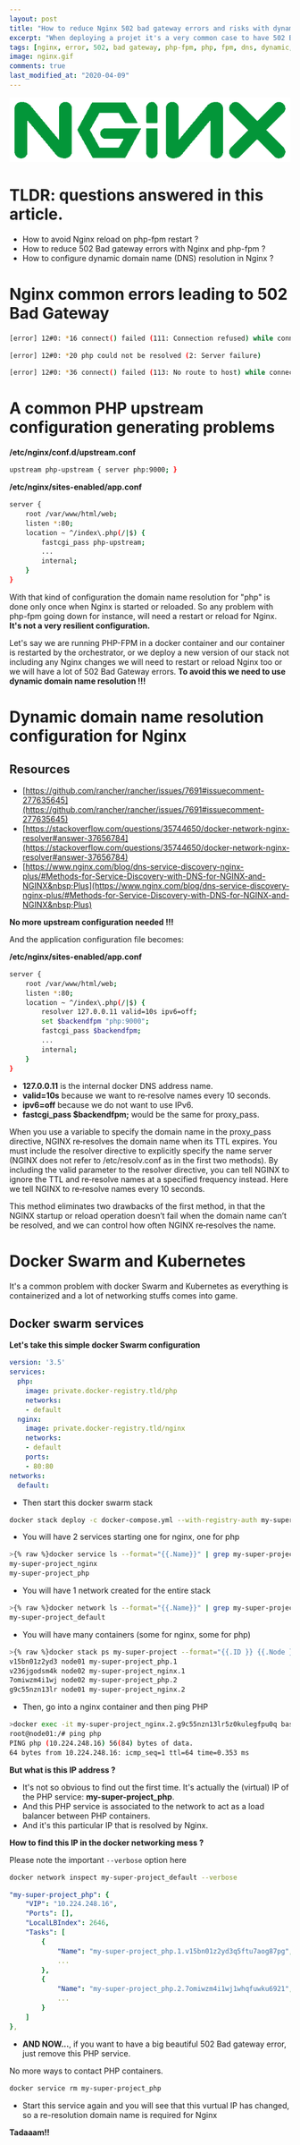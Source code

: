 ```yaml
---
layout: post
title: "How to reduce Nginx 502 bad gateway errors and risks with dynamic domain name resolution for proxy_pass and fastcgi_pass"
excerpt: "When deploying a projet it's a very common case to have 502 Bad gateway error as PHP-FPM is restarting while Nginx is still up and running. But we can avoid Nginx reload or restart and reduce 502 Bad gateway errors"
tags: [nginx, error, 502, bad gateway, php-fpm, php, fpm, dns, dynamic, domain name, resolution, connection refused, server failure, no route to host]
image: nginx.gif
comments: true
last_modified_at: "2020-04-09"
---
```


![PHP-FPM](/images/posts/nginx.gif)

# TLDR: questions answered in this article.

* How to avoid Nginx reload on php-fpm restart ?
* How to reduce 502 Bad gateway errors with Nginx and php-fpm ?
* How to configure dynamic domain name (DNS) resolution in Nginx ?

# Nginx common errors leading to 502 Bad Gateway

```bash
[error] 12#0: *16 connect() failed (111: Connection refused) while connecting to upstream
```

```bash
[error] 12#0: *20 php could not be resolved (2: Server failure)
```

```bash
[error] 12#0: *36 connect() failed (113: No route to host) while connecting to upstream
```

# A common PHP upstream configuration generating problems

**/etc/nginx/conf.d/upstream.conf**

```bash
upstream php-upstream { server php:9000; }
```

**/etc/nginx/sites-enabled/app.conf**

```bash
server {
    root /var/www/html/web;
    listen *:80;
    location ~ ^/index\.php(/|$) {
        fastcgi_pass php-upstream;
        ...
        internal;
    }
}
```

With that kind of configuration the domain name resolution for "php" is done only once when Nginx is started or reloaded.
So any problem with php-fpm going down for instance, will need a restart or reload for Nginx.
**It's not a very resilient configuration.**

Let's say we are running PHP-FPM in a docker container
and our container is restarted by the orchestrator, or we deploy a new version of our stack not including any Nginx changes we will need to restart or reload Nginx too or we will have a lot of 502 Bad Gateway errors.
**To avoid this we need to use dynamic domain name resolution !!!**

# Dynamic domain name resolution configuration for Nginx

## Resources

* [https://github.com/rancher/rancher/issues/7691#issuecomment-277635645](https://github.com/rancher/rancher/issues/7691#issuecomment-277635645)
* [https://stackoverflow.com/questions/35744650/docker-network-nginx-resolver#answer-37656784](https://stackoverflow.com/questions/35744650/docker-network-nginx-resolver#answer-37656784)
* [https://www.nginx.com/blog/dns-service-discovery-nginx-plus/#Methods-for-Service-Discovery-with-DNS-for-NGINX-and-NGINX&nbsp;Plus](https://www.nginx.com/blog/dns-service-discovery-nginx-plus/#Methods-for-Service-Discovery-with-DNS-for-NGINX-and-NGINX&nbsp;Plus)

**No more upstream configuration needed !!!** 

And the application configuration file becomes: 

**/etc/nginx/sites-enabled/app.conf**

```bash
server {
    root /var/www/html/web;
    listen *:80;
    location ~ ^/index\.php(/|$) {
        resolver 127.0.0.11 valid=10s ipv6=off;
        set $backendfpm "php:9000";
        fastcgi_pass $backendfpm;
        ...
        internal;
    }
}
```

* **127.0.0.11** is the internal docker DNS address name.
* **valid=10s** because we want to re‑resolve names every 10 seconds.
* **ipv6=off** because we do not want to use IPv6.
* **fastcgi_pass $backendfpm;** would be the same for proxy_pass.

When you use a variable to specify the domain name in the proxy_pass directive,
NGINX re‑resolves the domain name when its TTL expires.
You must include the resolver directive to explicitly specify the name server (NGINX does not refer to /etc/resolv.conf as in the first two methods).
By including the valid parameter to the resolver directive, you can tell NGINX to ignore the TTL and re‑resolve names at a specified frequency instead.
Here we tell NGINX to re‑resolve names every 10 seconds.

This method eliminates two drawbacks of the first method,
in that the NGINX startup or reload operation doesn’t fail when the domain name can’t be resolved,
and we can control how often NGINX re‑resolves the name.

# Docker Swarm and Kubernetes

It's a common problem with docker Swarm and Kubernetes as everything is containerized and a lot of networking stuffs comes into game.

## Docker swarm services

**Let's take this simple docker Swarm configuration**

```yaml
version: '3.5'
services:
  php:
    image: private.docker-registry.tld/php
    networks:
    - default
  nginx:
    image: private.docker-registry.tld/nginx
    networks:
    - default
    ports:
    - 80:80
networks:
  default:
```

* Then start this docker swarm stack

```bash
docker stack deploy -c docker-compose.yml --with-registry-auth my-super-project
```

* You will have 2 services starting one for nginx, one for php

```bash
>{% raw %}docker service ls --format="{{.Name}}" | grep my-super-project{% endraw %}
my-super-project_nginx
my-super-project_php
```

* You will have 1 network created for the entire stack

```bash
>{% raw %}docker network ls --format="{{.Name}}" | grep my-super-project{% endraw %}
my-super-project_default
```

* You will have many containers (some for nginx, some for php)

```bash
>{% raw %}docker stack ps my-super-project --format="{{.ID }} {{.Node }} {{.Name}}"{% endraw %}
v15bn01z2yd3 node01 my-super-project_php.1
v236jgodsm4k node02 my-super-project_nginx.1
7omiwzm4i1wj node02 my-super-project_php.2
g9c55nzn13lr node01 my-super-project_nginx.2
```

* Then, go into a nginx container and then ping PHP

```bash
>docker exec -it my-super-project_nginx.2.g9c55nzn13lr5z0kulegfpu0q bash
root@node01:/# ping php
PING php (10.224.248.16) 56(84) bytes of data.
64 bytes from 10.224.248.16: icmp_seq=1 ttl=64 time=0.353 ms
```

**But what is this IP address ?**

* It's not so obvious to find out the first time. It's actually the (virtual) IP of the PHP service: **my-super-project_php**.
* And this PHP service is associated to the network to act as a load balancer between PHP containers.
* And it's this particular IP that is resolved by Nginx.

**How to find this IP in the docker networking mess ?**

Please note the important `--verbose` option here

```bash
docker network inspect my-super-project_default --verbose
```

```yaml
"my-super-project_php": {
    "VIP": "10.224.248.16",
    "Ports": [],
    "LocalLBIndex": 2646,
    "Tasks": [
        {
            "Name": "my-super-project_php.1.v15bn01z2yd3q5ftu7aog87pg",
            ...
        },
        {
            "Name": "my-super-project_php.2.7omiwzm4i1wj1whqfuwku6921",
            ...
        }
    ]
},
```

* **AND NOW...**, if you want to have a big beautiful 502 Bad gateway error, just remove this PHP service.

No more ways to contact PHP containers.

```bash
docker service rm my-super-project_php
```

* Start this service again and you will see that this vurtual IP has changed, so a re-resolution domain name is required for Nginx

**Tadaaam!!**
